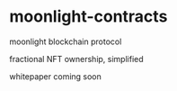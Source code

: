 # moonlight-contracts

moonlight blockchain protocol 

fractional NFT ownership, simplified

whitepaper coming soon
